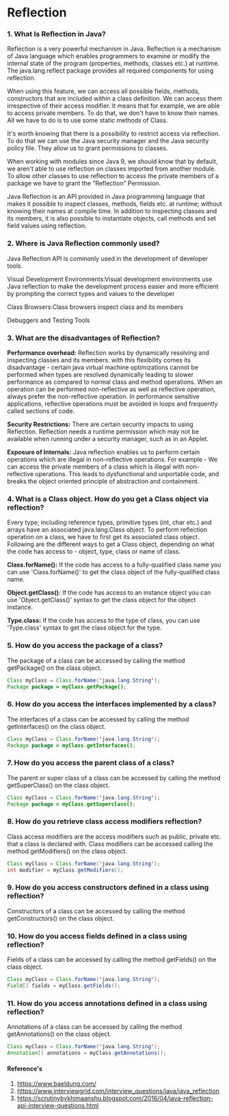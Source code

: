 # Reflection

### 1. What Is Reflection in Java?
Reflection is a very powerful mechanism in Java. Reflection is a mechanism of Java language which enables programmers to examine or modify the internal state of the program 
(properties, methods, classes etc.) at runtime. The java.lang.reflect package provides all required components for using reflection.

When using this feature, we can access all possible fields, methods, constructors that are included within a class definition. We can access them irrespective of their access
modifier. It means that for example, we are able to access private members. To do that, we don't have to know their names. All we have to do is to use some static methods of Class.

It's worth knowing that there is a possibility to restrict access via reflection. To do that we can use the Java security manager and the Java security policy file. They allow us 
to grant permissions to classes.

When working with modules since Java 9, we should know that by default, we aren't able to use reflection on classes imported from another module. To allow other classes to use 
reflection to access the private members of a package we have to grant the “Reflection” Permission.

Java Reflection is an API provided in Java programming language that makes it possible to inspect classes, methods, fields etc. at runtime; without knowing their names at compile 
time. In addition to inspecting classes and its members, it is also possible to instantiate objects, call methods and set field values using reflection.

### 2. Where is Java Reflection commonly used?
 
Java Reflection API is commonly used in the development of developer tools.

Visual Development Environments:Visual development environments use Java reflection to make the development process easier and more efficient by prompting the 
correct types and values to the developer
 
Class Browsers:Class browsers inspect class and its members

Debuggers and Testing Tools

### 3. What are the disadvantages of Reflection?
 
**Performance overhead:** Reflection works by dynamically resolving and inspecting classes and its members. with this flexibility comes its disadvantage - certain java virtual machine 
optimizations cannot be performed when types are resolved dynamically leading to slower performance as compared to normal class and method operations. When an operation can be 
performed non-reflective as well as reflective operation, always prefer the non-reflective operation. In performance sensitive applications, reflective operations must be avoided 
in loops and frequently called sections of code.

**Security Restrictions:** There are certain security impacts to using Reflection. Reflection needs a runtime permission which may not be available when running under a security 
manager, such as in an Applet.
 
**Exposure of Internals:** Java reflection enables us to perform certain operations which are illegal in non-reflective operations. For example - We can access the private members 
of a class which is illegal with non-reflective operations. This leads to dysfunctional and unportable code, and breaks the object oriented principle of abstraction and containment.

### 4. What is a Class object. How do you get a Class object via reflection?
 
Every type; including reference types, primitive types (int, char etc.) and arrays have an associated java.lang.Class object. To perform reflection operation on a class, we have to 
first get its associated class object. Following are the different ways to get a Class object, depending on what the code has access to - object, type, class or name of class.

**Class.forName():** If the code has access to a fully-qualified class name you can use 'Class.forName()' to get the class object of the fully-qualified class name.
 
**Object.getClass():** If the code has access to an instance object you can use 'Object.getClass()' syntax to get the class object for the object instance.

**Type.class:** If the code has access to the type of class, you can use 'Type.class' syntax to get the class object for the type.

### 5. How do you access the package of a class?
 
The package of a class can be accessed by calling the method getPackage() on the class object.
```java
Class myClass = Class.forName('java.lang.String');
Package package = myClass.getPackage();
```

### 6. How do you access the interfaces implemented by a class?
 
The interfaces of a class can be accessed by calling the method getInterfaces() on the class object.
```java
Class myClass = Class.forName('java.lang.String');
Package package = myClass.getInterfaces();
```

### 7. How do you access the parent class of a class?
 
The parent or super class of a class can be accessed by calling the method getSuperClass() on the class object.
```java
Class myClass = Class.forName('java.lang.String');
Package package = myClass.getSuperclass();
```

### 8. How do you retrieve class access modifiers reflection?
 
Class access modifiers are the access modifiers such as public, private etc. that a class is declared with. Class modifiers can be accessed calling the method getModifiers() on the class object.
```java
Class myClass = Class.forName('java.lang.String');
int modifier = myClass.getModifiers();
```

### 9. How do you access constructors defined in a class using reflection?
 
Constructors of a class can be accessed by calling the method getConstructors() on the class object.

### 10. How do you access fields defined in a class using reflection?
 
Fields of a class can be accessed by calling the method getFields() on the class object.
```java
Class myClass = Class.forName('java.lang.String');
Field[] fields = myClass.getFields();
```

### 11. How do you access annotations defined in a class using reflection?
 
Annotations of a class can be accessed by calling the method getAnnotations() on the class object.
```java
Class myClass = Class.forName('java.lang.String');
Annotation[] annotations = myClass.getAnnotations();
```

#### Reference's ####
01. https://www.baeldung.com/
02. https://www.interviewgrid.com/interview_questions/java/java_reflection
03. https://scrutinybykhimaanshu.blogspot.com/2016/04/java-reflection-api-interview-questions.html

